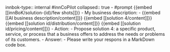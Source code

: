 innbok-type:: internal
#innCoPilot
collapsed:: true
	- #prompt {{embed [[innBoK/solution-(id)/few shots]]}}
		- My business description:
		- {{embed [[AI business description/content]]}} {{embed [[solution 4/content]]}} {{embed [[solution id/distribution/content]]}} {{embed [[solution id/pricing/content]]}}
		- Action:
		- Propose solution 4: a specific product, service, or process that a business offers to address the needs or problems of its customers.
		- Answer:
		- Please write your respons in a MarkDown code box.


